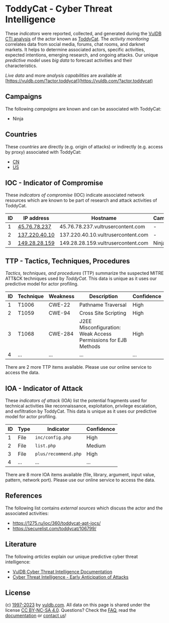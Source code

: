 # ToddyCat - Cyber Threat Intelligence

These _indicators_ were reported, collected, and generated during the [VulDB CTI analysis](https://vuldb.com/?kb.cti) of the actor known as [ToddyCat](https://vuldb.com/?actor.toddycat). The _activity monitoring_ correlates data from social media, forums, chat rooms, and darknet markets. It helps to determine associated actors, specific activities, expected intentions, emerging research, and ongoing attacks. Our unique _predictive model_ uses _big data_ to forecast activities and their characteristics.

_Live data_ and more _analysis capabilities_ are available at [https://vuldb.com/?actor.toddycat](https://vuldb.com/?actor.toddycat)

## Campaigns

The following _campaigns_ are known and can be associated with ToddyCat:

* Ninja

## Countries

These _countries_ are directly (e.g. origin of attacks) or indirectly (e.g. access by proxy) associated with ToddyCat:

* [CN](https://vuldb.com/?country.cn)
* [US](https://vuldb.com/?country.us)

## IOC - Indicator of Compromise

These _indicators of compromise_ (IOC) indicate associated network resources which are known to be part of research and attack activities of ToddyCat.

ID | IP address | Hostname | Campaign | Confidence
-- | ---------- | -------- | -------- | ----------
1 | [45.76.78.237](https://vuldb.com/?ip.45.76.78.237) | 45.76.78.237.vultrusercontent.com | - | High
2 | [137.220.40.10](https://vuldb.com/?ip.137.220.40.10) | 137.220.40.10.vultrusercontent.com | - | High
3 | [149.28.28.159](https://vuldb.com/?ip.149.28.28.159) | 149.28.28.159.vultrusercontent.com | Ninja | High

## TTP - Tactics, Techniques, Procedures

_Tactics, techniques, and procedures_ (TTP) summarize the suspected MITRE ATT&CK techniques used by _ToddyCat_. This data is unique as it uses our predictive model for actor profiling.

ID | Technique | Weakness | Description | Confidence
-- | --------- | -------- | ----------- | ----------
1 | T1006 | CWE-22 | Pathname Traversal | High
2 | T1059 | CWE-94 | Cross Site Scripting | High
3 | T1068 | CWE-284 | J2EE Misconfiguration: Weak Access Permissions for EJB Methods | High
4 | ... | ... | ... | ...

There are 2 more TTP items available. Please use our online service to access the data.

## IOA - Indicator of Attack

These _indicators of attack_ (IOA) list the potential fragments used for technical activities like reconnaissance, exploitation, privilege escalation, and exfiltration by ToddyCat. This data is unique as it uses our predictive model for actor profiling.

ID | Type | Indicator | Confidence
-- | ---- | --------- | ----------
1 | File | `inc/config.php` | High
2 | File | `list.php` | Medium
3 | File | `plus/recommend.php` | High
4 | ... | ... | ...

There are 8 more IOA items available (file, library, argument, input value, pattern, network port). Please use our online service to access the data.

## References

The following list contains _external sources_ which discuss the actor and the associated activities:

* https://1275.ru/ioc/360/toddycat-apt-iocs/
* https://securelist.com/toddycat/106799/

## Literature

The following _articles_ explain our unique predictive cyber threat intelligence:

* [VulDB Cyber Threat Intelligence Documentation](https://vuldb.com/?kb.cti)
* [Cyber Threat Intelligence - Early Anticipation of Attacks](https://www.scip.ch/en/?labs.20201022)

## License

(c) [1997-2023](https://vuldb.com/?kb.changelog) by [vuldb.com](https://vuldb.com/?kb.about). All data on this page is shared under the license [CC BY-NC-SA 4.0](https://creativecommons.org/licenses/by-nc-sa/4.0/). Questions? Check the [FAQ](https://vuldb.com/?kb.faq), read the [documentation](https://vuldb.com/?kb) or [contact us](https://vuldb.com/?contact)!

